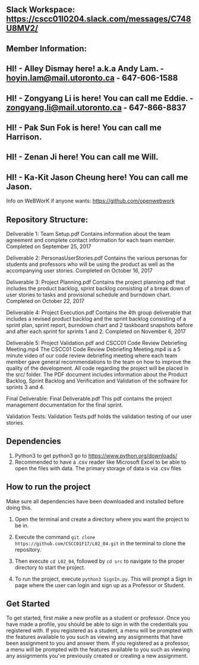 Slack Workspace: https://cscc01l0204.slack.com/messages/C748U8MV2/
------------------------------------------------------------------
Member Information:
---

HI! - Alley Dismay here! a.k.a Andy Lam. - hoyin.lam@mail.utoronto.ca - 647-606-1588
---
HI! - Zongyang Li is here! You can call me Eddie. - zongyang.li@mail.utoronto.ca - 647-866-8837
--
HI! - Pak Sun Fok is here! You can call me Harrison.
--
HI! - Zenan Ji here! You can call me Will.
--
HI! - Ka-Kit Jason Cheung here! You can call me Jason.
--

Info on WeBWorK if anyone wants: https://github.com/openwebwork

Repository Structure:
---
Deliverable 1: Team Setup.pdf
Contains information about the team agreement and complete contact information for each team member.
Completed on September 25, 2017

Deliverable 2: PersonasUserStories.pdf
Contains the various personas for students and professors who will be using the product as well as the accompanying user stories.
Completed on October 16, 2017

Deliverable 3: Project Planning.pdf
Contains the project planning pdf that includes the product backlog, sprint backlog consisting of a break down of user stories to tasks and provisional schedule and burndown chart.
Completed on October 22, 2017

Deliverable 4: Project Execution.pdf
Contains the 4th group deliverable that includes a revised product backlog and the sprint backlog consisting of a sprint plan, sprint report, burndown chart and
2 taskboard snapshots before and after each sprint for sprints 1 and 2.
Completed on November 6, 2017

Deliverable 5: Project Validation.pdf and CSCC01 Code Review Debriefing Meeting.mp4
The CSCC01 Code Review Debriefing Meeting.mp4 is a 5 minute video of our code review debriefing meeting where each team member gave general recommendations to the team on how to improve the quality of the development.
All code regarding the project will be placed in the src/ folder. The PDF document includes information about the Product Backlog, Sprint Backlog and Verification and Validation of the software for sprints 3 and 4.

Final Deliverable: Final Deliverable.pdf
This pdf contains the project management documentation for the final sprint.

Validation Tests: Validation Tests.pdf holds the validation testing of our user stories.

Dependencies
------------
1. Python3 to get python3 go to https://www.python.org/downloads/
2. Recommended to have a .csv reader like Microsoft Excel to be able to open the files with data. The primary storage
   of data is via .csv files

How to run the project
----------------------
Make sure all dependencies have been downloaded and installed before doing this.

1. Open the terminal and create a directory where you want the project to be in.

2. Execute the command `git clone https://github.com/CSCC01F17/L02_04.git` in the terminal to clone the repository.

3. Then execute `cd L02_04`, followed by `cd src` to navigate to the proper directory to start the project.

4. To run the project, execute `python3 SignIn.py`. This will prompt a Sign In page where the user can login and sign up as a Professor or Student.

Get Started
------------
To get started, first make a new profile as a student or professor. Once you have made a profile, you should be able to sign in with the credentials you registered with. If you registered as a student, a menu will be prompted with the features available to you such as viewing any assignments that have been assignment to you and answer them. 
If you registered as a professor, a menu will be prompted with the features available to you such as viewing any assignments you've previously created or creating a new assignment.
